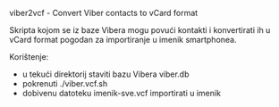 viber2vcf - Convert Viber contacts to vCard format

Skripta kojom se iz baze Vibera mogu povući kontakti i konvertirati ih u vCard format pogodan za importiranje u imenik smartphonea.

Korištenje:
- u tekući direktorij staviti bazu Vibera viber.db
- pokrenuti ./viber.vcf.sh
- dobivenu datoteku imenik-sve.vcf importirati u imenik

